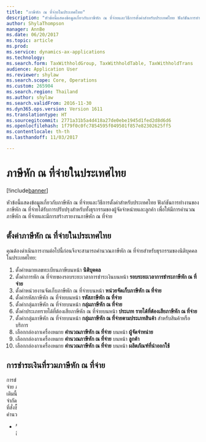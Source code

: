 ```yaml
---
title: "ภาษีหัก ณ ที่จ่ายในประเทศไทย"
description: "หัวข้อนี้แสดงข้อมูลเกี่ยวกับภาษีหัก ณ ที่จ่ายและวิธีการตั้งค่าสำหรับประเทศไทย ฟังก์ชันการทำงานของภาษีหัก ณ ที่จ่ายได้รับการปรับปรุงสำหรับทั้งธุรกรรมของผู้จัดจำหน่ายและลูกค้า เพื่อให้มีการคำนวณภาษีหัก ณ ที่จ่ายและมีการสร้างรายงานภาษีหัก ณ ที่จ่าย"
author: ShylaThompson
manager: AnnBe
ms.date: 06/20/2017
ms.topic: article
ms.prod: 
ms.service: dynamics-ax-applications
ms.technology: 
ms.search.form: TaxWithholdGroup, TaxWithholdTable, TaxWithholdTrans
audience: Application User
ms.reviewer: shylaw
ms.search.scope: Core, Operations
ms.custom: 265904
ms.search.region: Thailand
ms.author: shylaw
ms.search.validFrom: 2016-11-30
ms.dyn365.ops.version: Version 1611
ms.translationtype: HT
ms.sourcegitcommit: 2771a31b5a4d418a27de0ebe1945d1fed2d8d6d6
ms.openlocfilehash: 1f79f0c0fc7854595f049501f857e82302625ff5
ms.contentlocale: th-th
ms.lasthandoff: 11/03/2017

---
```


# <a name="withholding-tax-in-thailand"></a>ภาษีหัก ณ ที่จ่ายในประเทศไทย

[!include[banner](../includes/banner.md)]


หัวข้อนี้แสดงข้อมูลเกี่ยวกับภาษีหัก ณ ที่จ่ายและวิธีการตั้งค่าสำหรับประเทศไทย ฟังก์ชันการทำงานของภาษีหัก ณ ที่จ่ายได้รับการปรับปรุงสำหรับทั้งธุรกรรมของผู้จัดจำหน่ายและลูกค้า เพื่อให้มีการคำนวณภาษีหัก ณ ที่จ่ายและมีการสร้างรายงานภาษีหัก ณ ที่จ่าย

<a name="set-up-thailand-withholding-tax"></a>ตั้งค่าภาษีหัก ณ ที่จ่ายในประเทศไทย
-------------------------------

คุณต้องดำเนินการงานต่อไปนี้ก่อนจึงจะสามารถคำนวณภาษีหัก ณ ที่จ่ายสำหรับธุรกรรมของนิติบุคคลในประเทศไทย:

1.  ตั้งค่าหมายเลขทะเบียนภาษีบนหน้า **นิติบุคคล**
2.  ตั้งค่าการหัก ณ ที่จ่ายของรอบระยะเวลาการชำระเงินบนหน้า **รอบระยะเวลาการชำระภาษีหัก ณ ที่จ่าย**
3.  ตั้งค่าหน่วยงานจัดเก็บภาษีหัก ณ ที่จ่ายบนหน้า **หน่วยจัดเก็บภาษีหัก ณ ที่จ่าย**
4.  ตั้งค่ารหัสภาษีหัก ณ ที่จ่ายบนหน้า **รหัสภาษีหัก ณ ที่จ่าย**
5.  ตั้งค่ากลุ่มภาษีหัก ณ ที่จ่ายบนหน้า **กลุ่มภาษีหัก ณ ที่จ่าย**
6.  ตั้งค่าประเภทรายได้ที่ต้องเสียภาษีหัก ณ ที่จ่ายบนหน้า **ประเภท** **รายได้ที่ต้องเสียภาษีหัก ณ ที่จ่าย**
7.  ตั้งค่ากลุ่มภาษีหัก ณ ที่จ่ายบนหน้า **กลุ่มภาษีหัก ณ ที่จ่ายตามประเภทสินค้า** สำหรับสินค้าหรือบริการ
8.  เลือกกล่องกาเครื่องหมาย **คำนวณภาษีหัก ณ ที่จ่าย** บนหน้า **ผู้จัดจำหน่าย**
9.  เลือกกล่องกาเครื่องหมาย **คำนวณภาษีหัก ณ ที่จ่าย** บนหน้า **ลูกค้า**
10. เลือกกล่องกาเครื่องหมาย **คำนวณภาษีหัก ณ ที่จ่าย** บนหน้า **ผลิตภัณฑ์ที่นำออกใช้**

## <a name="payments-that-include-withholding-taxes"></a>การชำระเงินที่รวมภาษีหัก ณ ที่จ่าย
การชำระเงินที่กำหนดให้กับผู้จัดจำหน่ายที่ต้องเสียภาษี และนิติบุคคลชำระภาษีจากยอดภาษีหัก ณ ที่จ่าย ภาษีที่นิติบุคคลชำระจากยอดภาษีหัก ณ ที่จ่ายเป็นจำนวนที่ต้องเสียภาษีเช่นกัน ยอดเงินภาษีเพิ่มเติมนี้ได้รับการชำระโดยผู้จัดจำหน่าย คุณสามารถใช้วิธีการเกิดซ้ำครั้งเดียวหรือวิธีการชำระเพิ่มแบบไม่จำกัดเวลาอย่างใดอย่างหนึ่งเพื่อชำระการชำระเงินของผู้จัดจำหน่ายเพิ่มได้ ตัวอย่างเช่น สำหรับยอดเงินที่สั่งซื้อเท่ากับ 4000 บาท และอัตราภาษีหัก ณ ที่จ่าย (WHT) เป็น 15 เปอร์เซ็นต์ ต่อไปนี้คือวิธีคำนวณยอดเงินภาษี ภาษีจากยอดเงินภาษี และยอดการชำระเงินทั้งหมด:

-   **วิธีการเกิดซ้ำครั้งเดียว** – ในวิธีนี้ บางส่วนของภาษีหัก ณ ที่จ่ายจะถูกชำระโดยนิติบุคคล และส่วนอื่นๆ จะถูกชำระโดยผู้จัดจำหน่าย
    -   ภาษีจากยอดเงินภาษี = ยอดเงินภาษี × อัตรา WHT = 600 × 0.15 = 90 บาท
    -   ยอดการชำระเงินรวม = ยอดเงินสั่งซื้อ + (ยอดเงินสั่งซื้อ x อัตรา WHT) – (ยอดเงินสั่งซื้อ x อัตรา WHT) – (ยอดเงินสั่งซื้อ x อัตรา WHT) x อัตรา WHT = 4000 + 600 – 600 – 90 = 3,910 บาท
    -   ยอดเงินภาษี = ยอดเงินสั่งซื้อ x อัตรา WHT = 4000 × 0.15 = 600 บาท
-   **วิธีการชำระเพิ่มแบบไม่จำกัดเวลา** – ถ้าจำนวนการเกิดซ้ำในการคำนวณภาษีจากยอดเงินภาษีเพิ่มขึ้น ยอดเงินที่ชำระเพิ่ม (ยอดเงินสั่งซื้อ) จะมีค่าลดลง ในวิธีการชำระเพิ่มแบบไม่จำกัดเวลา เปอร์เซ็นต์ของอัตราการชำระเพิ่มแบบไม่จำกัดเวลาจะถูกคำนวณโดยใช้อัตรา WHT เปอร์เซ็นต์ของอัตราการชำระเพิ่มแบบไม่จำกัดเวลาจะถูกปัดเศษเป็นทศนิยมสองตำแหน่งเพื่อคำนวณยอดเงินการชำระเพิ่ม
    -   ยอดการชำระเงินรวม = ยอดเงินสั่งซื้อ x เปอร์เซ็นต์ของอัตราการชำระเพิ่มแบบไม่จำกัดเวลา = 4000 x 117.65% = 4,706 บาท
    -   ภาษีหัก ณ ที่จ่ายที่ 15 เปอร์เซ็นต์จะถูกหักออกจากยอดการชำระเงินรวมจำนวน 4,706 บาท กล่าวคือ (4,706 – \[4,706 × 0.15\]) = 4000 บาท ในวิธีนี้ ผู้จัดจำหน่ายจะได้รับยอดการชำระเงินเดิมหลังจากที่มีการหักภาษีหัก ณ ที่จ่าย
    -   เปอร์เซ็นต์ของอัตราการชำระเพิ่มแบบไม่จำกัดเวลา = 100 ÷ (1 – อัตรา WHT) = 100 ÷ (1 – 15%) = 100 ÷% 0.85 = 117.65

### <a name="withholding-tax-for-item-or-service-purchases"></a>ภาษีหัก ณ ที่จ่ายสำหรับการซื้อสินค้าหรือบริการ

ใช้หน้า **ใบสำคัญสมุดรายวัน** เพื่อป้อนและลงรายการบัญชีการชำระเงินที่คุณทำกับผู้จัดจำหน่ายสำหรับการซื้อสินค้าหรือบริการ เมื่อคุณลงรายการบัญชีสมุดรายวันการชำระเงินของผู้จัดจำหน่าย กลุ่มภาษีหัก ณ ที่จ่ายที่ตั้งค่าไว้สำหรับผู้จัดจำหน่ายจะถูกนำมาใช้ในการคำนวณการหัก ณ ที่จ่ายในธุรกรรม

### <a name="withholding-tax-for-item-or-service-sales"></a>ภาษีหัก ณ ที่จ่ายสำหรับการขายสินค้าหรือบริการ

ใช้หน้า **ใบสำคัญสมุดรายวัน** เพื่อป้อนและลงรายการบัญชีการชำระเงินที่คุณได้รับจากลูกค้า คุณต้องลงรายการบัญชีสมุดรายวันการชำระเงินของลูกค้าหรือสมุดรายวันทั่วไปสำหรับธุรกรรมภาษีหัก ณ ที่จ่ายที่มีรหัสสำนักงานสาขาย่อยที่ยื่น

### <a name="making-a-withholding-tax-payment-on-behalf-of-a-vendor"></a>การชำระเงินภาษีหัก ณ ที่จ่ายในนามของผู้จัดจำหน่าย

รางวัลประสิทธิภาพการทำงานที่กำหนดให้แก่ผู้จัดจำหน่ายเป็นจำนวนที่ต้องเสียภาษี และสามารถหัก ณ ที่จ่ายโดยนิติบุคคล คุณสามารถชำระเงินภาษีหัก ณ ที่จ่ายในนามของผู้จัดจำหน่าย ในกรณีนี้ ภาษีที่คุณชำระจะถือเป็นค่าใช้จ่ายของบริษัท กระบวนการนี้เรียกว่าการชำระเงินเพิ่ม คุณสามารถสร้างรายงานภาษีหัก ณ ที่จ่ายหลังจากที่คุณลงรายการบัญชีสมุดรายวันการชำระเงินสำหรับผู้จัดจำหน่าย

## <a name="generate-withholding-tax-reports"></a>สร้างรายงานภาษีหัก ณ ที่จ่าย
คุณต้องสร้างรายงาน **หนังสือรับรองภาษีหัก ณ ที่จ่าย** หลังจากที่คุณได้ชำระเงินและก่อนที่คุณจะลงรายการบัญชีสมุดรายวันการชำระเงินของผู้จัดจำหน่าย ในหน้า **ใบกำกับภาษีหัก ณ ที่จ่าย** เลือกเพื่อสร้างรายงาน **หนังสือรับรองภาษีหัก ณ ที่จ่าย** นอกจากนี้คุณสามารถสร้างรายงาน **ภาษีหัก ณ ที่จ่าย (ภงด. 53)** **ภาษีหัก ณ ที่จ่าย (ภงด. 3)** **ภาษีหัก ณ ที่จ่ายพิเศษ** **สมุดรายวันบัญชีลูกหนี้ภาษีหัก ณ ที่จ่าย**และ **สมุดรายวันบัญชีเจ้าหนี้ภาษีหัก ณ ที่จ่าย** หลังจากที่คุณลงรายการบัญชีสมุดรายวันการชำระเงิน คุณสามารถทำเครื่องหมายธุรกรรมที่ควรแยกออกจากรายงานภาษีหัก ณ ที่จ่าย

### <a name="generate-the-withholding-tax-special-report"></a>สร้างรายงานพิเศษภาษีหัก ณ ที่จ่าย

เมื่อคุณส่งรายงาน **ภาษีหัก ณ ที่จ่าย (ภงด. 53)** หรือ **ภาษีหัก ณ ที่จ่าย (ภงด. 3)** และคุณชำระภาษีที่หัก ณ ที่จ่ายไปยังกรมสรรพากรของประเทศไทย กรมสรรพากรจะออกหมายเลขใบเสร็จ คุณต้องป้อนหมายเลขใบเสร็จนี้ในฟิลด์ **หมายเลขใบเสร็จ** บนหน้า **ภาษีหัก ณ ที่จ่ายที่ลงรายการบัญชี** จากนั้น เมื่อสิ้นเดือน คุณต้องสร้างรายงาน **ภาษีหัก ณ ที่จ่ายพิเศษ** และส่งไปยังกรมสรรพากรของประเทศไทย รายงานนี้ถูกสร้างขึ้นในรูปแบบที่กำหนดไว้โดยกรมสรรพากรของประเทศไทย




